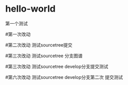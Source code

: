 # hello-world
第一个测试




#第一次改动

#第二次改动  测试sourcetree提交

#第三次改动  测试sourcetree 分支图谱

#第三次改动  测试sourcetree develop分支提交测试

#第六次改动  测试sourcetree develop分支第二次 提交测试
